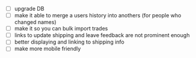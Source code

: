 - [ ] upgrade DB
- [ ] make it able to merge a users history into anothers (for people who changed names)
- [ ] make it so you can bulk import trades
- [ ] links to update shipping and leave feedback are not prominent enough
- [ ] better displaying and linking to shipping info
- [ ] make more mobile friendly
